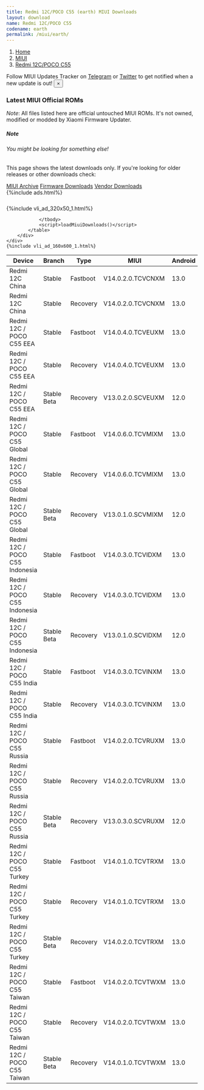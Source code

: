 ```yaml
---
title: Redmi 12C/POCO C55 (earth) MIUI Downloads
layout: download
name: Redmi 12C/POCO C55
codename: earth
permalink: /miui/earth/
---
```

<nav aria-label="breadcrumb">
    <ol class="breadcrumb">
        <li class="breadcrumb-item"><a href="/">Home</a></li>
        <li class="breadcrumb-item"><a href="/miui/">MIUI</a></li>
        <li class="breadcrumb-item active" aria-current="page"><a href="/miui/earth/">Redmi 12C/POCO C55</a></li>
    </ol>
</nav>
<div class="alert alert-primary alert-dismissible fade show" role="alert">
    Follow MIUI Updates Tracker on <a href="https://t.me/MIUIUpdatesTracker" class="alert-link">Telegram</a>
     or <a href="https://twitter.com/MiFwUpdater" class="alert-link">Twitter</a> to get notified when a new update is out!
    <button type="button" class="close" data-dismiss="alert" aria-label="Close">
        <span aria-hidden="true">&times;</span>
    </button>
</div>

### Latest MIUI Official ROMs
*Note*: All files listed here are official untouched MIUI ROMs. It's not owned, modified or modded by Xiaomi Firmware Updater.
<div class="card">
  <div class="card-body">
    <h5 class="card-title">Note</h5>
    <h6 class="card-subtitle mb-2 text-muted">You might be looking for something else!</h6>
    <p class="card-text">This page shows the latest downloads only.
     If you're looking for older releases or other downloads check:</p>
    <a href="/archive/miui/earth/" class="card-link">MIUI Archive</a>
    <a href="/firmware/earth/" class="card-link">Firmware Downloads</a>
    <a href="/vendor/earth/" class="card-link">Vendor Downloads</a>
  </div>
</div>
{%include ads.html%}
<div class="row justify-content-center">
    <div class="col-10">
        <div class="table-responsive-md" style="margin-top: 25px;">
            {%include vli_ad_320x50_1.html%}
            <table id="miui" class="display dt-responsive nowrap compact table table-striped table-hover table-sm">
                <thead class="thead-dark">
                    <tr>
                        <th data-ref="device">Device</th>
                        <th data-ref="branch">Branch</th>
                        <th data-ref="type">Type</th>
                        <th data-ref="miui">MIUI</th>
                        <th data-ref="android">Android</th>
                        <th data-ref="size">Size</th>
                        <th data-ref="size">Date</th>
                        <th data-ref="link">Link</th>
                    </tr>
                </thead>
                <tbody>
                <tr><td>Redmi 12C China</td><td>Stable</td><td>Fastboot</td><td>V14.0.2.0.TCVCNXM</td><td>13.0</td><td>4.8 GB</td><td>2023-08-15</td><td><a href="/miui/earth/stable/V14.0.2.0.TCVCNXM/">Download</a></td></tr>
<tr><td>Redmi 12C China</td><td>Stable</td><td>Recovery</td><td>V14.0.2.0.TCVCNXM</td><td>13.0</td><td>3.2 GB</td><td>2023-08-28</td><td><a href="/miui/earth/stable/V14.0.2.0.TCVCNXM/">Download</a></td></tr>
<tr><td>Redmi 12C / POCO C55 EEA</td><td>Stable</td><td>Fastboot</td><td>V14.0.4.0.TCVEUXM</td><td>13.0</td><td>6.3 GB</td><td>2023-08-25</td><td><a href="/miui/earth/stable/V14.0.4.0.TCVEUXM/">Download</a></td></tr>
<tr><td>Redmi 12C / POCO C55 EEA</td><td>Stable</td><td>Recovery</td><td>V14.0.4.0.TCVEUXM</td><td>13.0</td><td>3.5 GB</td><td>2023-09-11</td><td><a href="/miui/earth/stable/V14.0.4.0.TCVEUXM/">Download</a></td></tr>
<tr><td>Redmi 12C / POCO C55 EEA</td><td>Stable Beta</td><td>Recovery</td><td>V13.0.2.0.SCVEUXM</td><td>12.0</td><td>3.3 GB</td><td>2023-03-09</td><td><a href="/miui/earth/stable beta/V13.0.2.0.SCVEUXM/">Download</a></td></tr>
<tr><td>Redmi 12C / POCO C55 Global</td><td>Stable</td><td>Fastboot</td><td>V14.0.6.0.TCVMIXM</td><td>13.0</td><td>6.7 GB</td><td>2023-09-21</td><td><a href="/miui/earth/stable/V14.0.6.0.TCVMIXM/">Download</a></td></tr>
<tr><td>Redmi 12C / POCO C55 Global</td><td>Stable</td><td>Recovery</td><td>V14.0.6.0.TCVMIXM</td><td>13.0</td><td>3.5 GB</td><td>2023-10-11</td><td><a href="/miui/earth/stable/V14.0.6.0.TCVMIXM/">Download</a></td></tr>
<tr><td>Redmi 12C / POCO C55 Global</td><td>Stable Beta</td><td>Recovery</td><td>V13.0.1.0.SCVMIXM</td><td>12.0</td><td>3.3 GB</td><td>2023-03-15</td><td><a href="/miui/earth/stable beta/V13.0.1.0.SCVMIXM/">Download</a></td></tr>
<tr><td>Redmi 12C / POCO C55 Indonesia</td><td>Stable</td><td>Fastboot</td><td>V14.0.3.0.TCVIDXM</td><td>13.0</td><td>6.0 GB</td><td>2023-09-04</td><td><a href="/miui/earth/stable/V14.0.3.0.TCVIDXM/">Download</a></td></tr>
<tr><td>Redmi 12C / POCO C55 Indonesia</td><td>Stable</td><td>Recovery</td><td>V14.0.3.0.TCVIDXM</td><td>13.0</td><td>3.5 GB</td><td>2023-09-18</td><td><a href="/miui/earth/stable/V14.0.3.0.TCVIDXM/">Download</a></td></tr>
<tr><td>Redmi 12C / POCO C55 Indonesia</td><td>Stable Beta</td><td>Recovery</td><td>V13.0.1.0.SCVIDXM</td><td>12.0</td><td>3.2 GB</td><td>2023-03-15</td><td><a href="/miui/earth/stable beta/V13.0.1.0.SCVIDXM/">Download</a></td></tr>
<tr><td>Redmi 12C / POCO C55 India</td><td>Stable</td><td>Fastboot</td><td>V14.0.3.0.TCVINXM</td><td>13.0</td><td>5.1 GB</td><td>2023-08-25</td><td><a href="/miui/earth/stable/V14.0.3.0.TCVINXM/">Download</a></td></tr>
<tr><td>Redmi 12C / POCO C55 India</td><td>Stable</td><td>Recovery</td><td>V14.0.3.0.TCVINXM</td><td>13.0</td><td>3.3 GB</td><td>2023-09-14</td><td><a href="/miui/earth/stable/V14.0.3.0.TCVINXM/">Download</a></td></tr>
<tr><td>Redmi 12C / POCO C55 Russia</td><td>Stable</td><td>Fastboot</td><td>V14.0.2.0.TCVRUXM</td><td>13.0</td><td>5.8 GB</td><td>2023-09-28</td><td><a href="/miui/earth/stable/V14.0.2.0.TCVRUXM/">Download</a></td></tr>
<tr><td>Redmi 12C / POCO C55 Russia</td><td>Stable</td><td>Recovery</td><td>V14.0.2.0.TCVRUXM</td><td>13.0</td><td>3.5 GB</td><td>2023-10-18</td><td><a href="/miui/earth/stable/V14.0.2.0.TCVRUXM/">Download</a></td></tr>
<tr><td>Redmi 12C / POCO C55 Russia</td><td>Stable Beta</td><td>Recovery</td><td>V13.0.3.0.SCVRUXM</td><td>12.0</td><td>3.2 GB</td><td>2023-04-04</td><td><a href="/miui/earth/stable beta/V13.0.3.0.SCVRUXM/">Download</a></td></tr>
<tr><td>Redmi 12C / POCO C55 Turkey</td><td>Stable</td><td>Fastboot</td><td>V14.0.1.0.TCVTRXM</td><td>13.0</td><td>5.7 GB</td><td>2023-07-13</td><td><a href="/miui/earth/stable/V14.0.1.0.TCVTRXM/">Download</a></td></tr>
<tr><td>Redmi 12C / POCO C55 Turkey</td><td>Stable</td><td>Recovery</td><td>V14.0.1.0.TCVTRXM</td><td>13.0</td><td>3.5 GB</td><td>2023-07-31</td><td><a href="/miui/earth/stable/V14.0.1.0.TCVTRXM/">Download</a></td></tr>
<tr><td>Redmi 12C / POCO C55 Turkey</td><td>Stable Beta</td><td>Recovery</td><td>V14.0.2.0.TCVTRXM</td><td>13.0</td><td>3.5 GB</td><td>2023-10-16</td><td><a href="/miui/earth/stable beta/V14.0.2.0.TCVTRXM/">Download</a></td></tr>
<tr><td>Redmi 12C / POCO C55 Taiwan</td><td>Stable</td><td>Fastboot</td><td>V14.0.2.0.TCVTWXM</td><td>13.0</td><td>5.4 GB</td><td>2023-08-29</td><td><a href="/miui/earth/stable/V14.0.2.0.TCVTWXM/">Download</a></td></tr>
<tr><td>Redmi 12C / POCO C55 Taiwan</td><td>Stable</td><td>Recovery</td><td>V14.0.2.0.TCVTWXM</td><td>13.0</td><td>3.4 GB</td><td>2023-09-07</td><td><a href="/miui/earth/stable/V14.0.2.0.TCVTWXM/">Download</a></td></tr>
<tr><td>Redmi 12C / POCO C55 Taiwan</td><td>Stable Beta</td><td>Recovery</td><td>V14.0.1.0.TCVTWXM</td><td>13.0</td><td>3.5 GB</td><td>2023-07-25</td><td><a href="/miui/earth/stable beta/V14.0.1.0.TCVTWXM/">Download</a></td></tr>

                </tbody>
                <script>loadMiuiDownloads()</script>
            </table>
        </div>
    </div>
    {%include vli_ad_160x600_1.html%}
</div>
